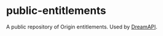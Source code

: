 # public-entitlements

A public repository of Origin entitlements. Used by [DreamAPI](https://github.com/acidicoala/dream-api).
